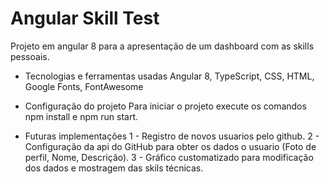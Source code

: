 # Angular Skill Test

Projeto em angular 8 para a apresentação de um dashboard com as skills pessoais.

* Tecnologias e ferramentas usadas
Angular 8,
TypeScript,
CSS,
HTML,
Google Fonts,
FontAwesome

* Configuração do projeto
Para iniciar o projeto execute os comandos npm install e npm run start.

* Futuras implementações
1 - Registro de novos usuarios pelo github.
2 - Configuração da api do GitHub para obter os dados o usuario (Foto de perfil, Nome, Descrição).
3 - Gráfico customatizado para modificação dos dados e mostragem das skils técnicas.
